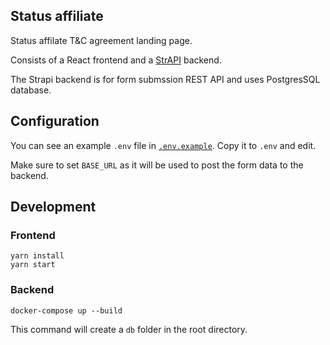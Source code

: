 ## Status affiliate

Status affilate T&C agreement landing page.

Consists of a React frontend and a [StrAPI](https://github.com/strapi/strapi) backend.

The Strapi backend is for form submssion REST API and uses PostgresSQL database.

## Configuration

You can see an example `.env` file in [`.env.example`](./env.example). Copy it to `.env` and edit.

Make sure to set `BASE_URL` as it will be used to post the form data to the backend.

## Development

### Frontend

```
yarn install
yarn start
```

### Backend

```
docker-compose up --build
```
This command will create a `db` folder in the root directory.
